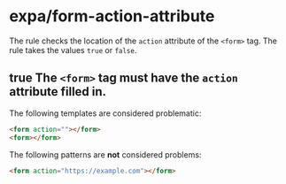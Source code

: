 # expa/form-action-attribute

The rule checks the location of the `action` attribute of the `<form>` tag. The rule takes the values `true` or `false`.

## true The `<form>` tag must have the `action` attribute filled in.

The following templates are considered problematic:
```html
<form action=""></form>
<form></form>
```

The following patterns are **not** considered problems:
```html
<form action="https://example.com"></form>
```
